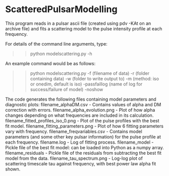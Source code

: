 # ScatteredPulsarModelling

This program reads in a pulsar ascii file (created using pdv -KAt on an archive file) and fits a scattering model to the pulse intensity profile at each frequency.

For details of the command line arguments, type:
>> python modelscattering.py -h

An example command would be as follows:
>> python modelscattering.py -f (filename of data) -r (folder containing data) -w (folder to write output to) -m (method: iso or onedim, default is iso) -passfaillog (name of log for success/failure of model) -noshow

The code generates the following files containing model parameters and diagnostic plots:
filename_alphaDM.csv			- Contains values of alpha and DM correction with errors.
filename_alpha_evolution.png		- Plot of how alpha changes depending on what frequencies are included in its calculation.
filename_fitted_profiles_iso_0.png	- Plot of the pulse profiles with the best fit model.
filename_fitting_parameters.png		- Plot of how 6 fitting parameters vary with frequency.
filename_freqvariables.csv		- Contains model parameters (and some other key pulsar information) for the pulse profile at each frequency.
filename.log				- Log of fitting process.
filename_model				- Pickle file of the best fit model: can be loaded into Python as a numpy array.
filename_residuals			- Pickle file of the residuals from subtracting the best fit model from the data.
filename_tau_spectrum.png		- Log-log plot of scattering timescale tau against frequency, with best power law alpha fit shown.
